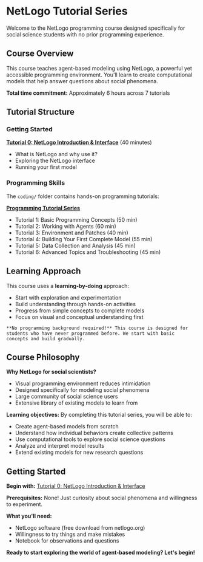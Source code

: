 # NetLogo Tutorial Series

Welcome to the NetLogo programming course designed specifically for social science students with no prior programming experience.

## Course Overview

This course teaches agent-based modeling using NetLogo, a powerful yet accessible programming environment. You'll learn to create computational models that help answer questions about social phenomena.

**Total time commitment:** Approximately 6 hours across 7 tutorials

## Tutorial Structure

### Getting Started
**[Tutorial 0: NetLogo Introduction & Interface](0_intro.md)** (40 minutes)
- What is NetLogo and why use it?
- Exploring the NetLogo interface
- Running your first model

### Programming Skills
The `coding/` folder contains hands-on programming tutorials:

**[Programming Tutorial Series](coding/index.md)**
- Tutorial 1: Basic Programming Concepts (50 min)
- Tutorial 2: Working with Agents (60 min) 
- Tutorial 3: Environment and Patches (40 min)
- Tutorial 4: Building Your First Complete Model (55 min)
- Tutorial 5: Data Collection and Analysis (45 min)
- Tutorial 6: Advanced Topics and Troubleshooting (45 min)

## Learning Approach

This course uses a **learning-by-doing** approach:
- Start with exploration and experimentation
- Build understanding through hands-on activities
- Progress from simple concepts to complete models
- Focus on visual and conceptual understanding first

```{note}
**No programming background required!** This course is designed for students who have never programmed before. We start with basic concepts and build gradually.
```

## Course Philosophy

**Why NetLogo for social scientists?**
- Visual programming environment reduces intimidation
- Designed specifically for modeling social phenomena
- Large community of social science users
- Extensive library of existing models to learn from

**Learning objectives:**
By completing this tutorial series, you will be able to:
- Create agent-based models from scratch
- Understand how individual behaviors create collective patterns
- Use computational tools to explore social science questions
- Analyze and interpret model results
- Extend existing models for new research questions

## Getting Started

**Begin with:** [Tutorial 0: NetLogo Introduction & Interface](0_intro.md)

**Prerequisites:** None! Just curiosity about social phenomena and willingness to experiment.

**What you'll need:**
- NetLogo software (free download from netlogo.org)
- Willingness to try things and make mistakes
- Notebook for observations and questions

**Ready to start exploring the world of agent-based modeling? Let's begin!**
